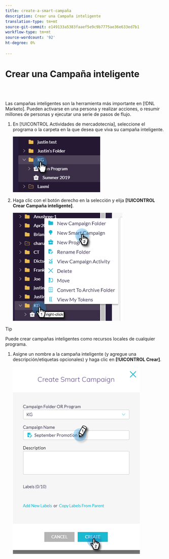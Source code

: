 ```yaml
---
title: create-a-smart-campaña
description: Crear una Campaña inteligente
translation-type: tm+mt
source-git-commit: e149133a5383faaef5e9c9b7775ae36e633ed7b1
workflow-type: tm+mt
source-wordcount: '92'
ht-degree: 0%

---
```



# Crear una Campaña inteligente

<br> 

Las campañas inteligentes son la herramienta más importante en [!DNL Marketo]. Pueden activarse en una persona y realizar acciones, o resumir millones de personas y ejecutar una serie de pasos de flujo.

1. En [!UICONTROL Actividades de mercadotecnia], seleccione el programa o la carpeta en la que desea que viva su campaña inteligente.

   ![Imagen uno](/help/sky/assets/smart-campaigns/create-a-smart-campaign/create-a-smart-campaign-1.png)

1. Haga clic con el botón derecho en la selección y elija **[!UICONTROL Crear Campaña inteligente]**.

   ![Imagen dos](/help/sky/assets/smart-campaigns/create-a-smart-campaign/create-a-smart-campaign-2.png)

>[!TIP]
>
>Puede crear campañas inteligentes como recursos locales de cualquier programa.

1. Asigne un nombre a la campaña inteligente (y agregue una descripción/etiquetas opcionales) y haga clic en **[!UICONTROL Crear]**.

   ![Imagen tres](/help/sky/assets/smart-campaigns/create-a-smart-campaign/create-a-smart-campaign-3.png)
